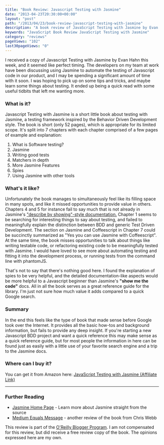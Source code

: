 ```yaml
---
title: "Book Review: Javascript Testing with Jasmine"
date: "2013-04-23T20:30:00+00:00"
layout: "post"
path: "/2013/04/23/book-review-javascript-testing-with-jasmine"
description: "A book review of JavaScript Testing with Jasmine by Evan Hahn"
keywords: "JavaScript Book Review JavaScript Testing with Jasmine"
category: "reviews"
pageViews: "102"
last30pageViews: "0"
---
```


I received a copy of Javascript Testing with Jasmine by Evan Hahn this week, and it seemed like perfect timing.  The developers on my team at work have been discussing using Jasmine to automate the testing of Javascript code in our product, and I may be spending a significant amount of time with it soon.  I was hoping to pick up on some tips and tricks, and maybe learn some things about testing.  It ended up being a quick read with some useful tidbits that left me wanting more.


### What is it?

Javascript Testing with Jasmine is a short little book about testing with Jasmine, a testing framework inspired by the Behavior Driven Development style.  The book is short (only 52 pages), which is appropriate for its limited scope. It's split into 7 chapters with each chapter comprised of a few pages of example and explanation:

1. What is Software testing?
2. Jasmine
3. Writing good tests
4. Matchers in depth
5. More Jasmine Features
6. Spies
7. Using Jasmine with other tools

### What's it like?

Unfortunately the book manages to simultaneously feel like its filling space in many spots, and like it missed opportunities to provide value in others. Chapters 4 and 5 for instance fail to say much that is not already in Jasmine's ["describe by showing"-style documentation.][jasminedocs] Chapter 1 seems to be searching for interesting things to say about testing, and failed to meaningfully explain the distinction between BDD and generic Test Driven Development.  The section on Jasmine and Coffeescript in Chapter 7 could be succinctly summarized as "Yes you can use Jasmine with Coffeescript".  At the same time, the book misses opportunities to talk about things like writing testable code, or refactoring existing code to be meaningfully tested with Jasmine. I would have loved to see more about automating testing and fitting it into the development process, or running tests from the command line with phantomJS.

That's not to say that there's nothing good here.  I found the explanation of spies to be very helpful, and the detailed documentation-like aspects would be more helpful to a Javascript beginner than Jasmine's __"show me the code"__ docs.  All in all the book serves as a great reference guide for the library.  I'm just not sure how much value it adds compared to a quick Google search.

### Summary

In the end this feels like the type of book that made sense before Google took over the Internet.  It provides all the basic how-tos and background information, but fails to provide any deep insight.  If you're starting a new Javascript BDD project and want a quick reference this may make sense as a quick reference guide, but for most people the information in here can be found just as easily with a little use of your favorite search engine and a trip to the Jasmine docs.

### Where can I buy it?

You can get it from Amazon here: <a href="http://www.amazon.com/gp/product/1449356370/ref=as_li_tl?ie=UTF8&camp=1789&creative=390957&creativeASIN=1449356370&linkCode=as2&tag=benmccormicko-20&linkId=JTR6CUZAHM7HLHOQ">JavaScript Testing with Jasmine (Affiliate Link)</a><img src="http://ir-na.amazon-adsystem.com/e/ir?t=benmccormicko-20&l=as2&o=1&a=1449356370" width="1" height="1" border="0" alt="" style="border:none !important; margin:0px !important;" />


---

### Further Reading

- [Jasmine Home Page][jasminedocs] - Learn more about Jasmine straight from the source
- [Medium Equals Message][cwebb] - another review of the book from Chris Webb



This review is part of the [O'Reilly Blogger Program][oreilly].  I am not compensated for this review, but did receive a free review copy of the book.  The opinions expressed here are my own.

[jasminedocs]:http://pivotal.github.io/jasmine//
[oreilly]: http://oreilly.com/bloggers/
[cwebb]: http://blog.mediumequalsmessage.com/book-review-javascript-testing-with-jasmine
